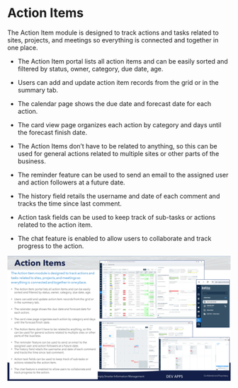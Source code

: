 # Action Items

The Action Item module is designed to track actions and tasks related to sites, projects, and meetings so everything is connected and together in one place.

- The Action Item portal lists all action items and can be easily sorted and filtered by status, owner, category, due date, age.
- Users can add and update action item records from the grid or in the summary tab. 
- The calendar page shows the due date and forecast date for each action. 
- The card view page organizes each action by category and days until the forecast finish date. <br />

- The Action Items don’t have to be related to anything, so this can be used for general actions related to multiple sites or other parts of the business.
- The reminder feature can be used to send an email to the assigned user and action followers at a future date.
- The history field retails the username and date of each comment and tracks the time since last comment.  
- Action task fields can be used to keep track of sub-tasks or actions related to the action item.
- The chat feature is enabled to allow users to collaborate and track progress to the action.
 
![image](/img/img5.png)
